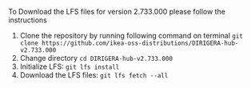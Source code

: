 To Download the LFS files for version 2.733.000 please follow the instructions

1. Clone the repository by running following command on terminal `git clone https://github.com/ikea-oss-distributions/DIRIGERA-hub-v2.733.000`
2. Change directory `cd DIRIGERA-hub-v2.733.000`
3. Initialize LFS: `git lfs install`
4. Download the LFS files: `git lfs fetch --all`
